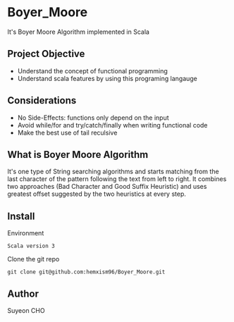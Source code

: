 # Boyer_Moore

It's Boyer Moore Algorithm implemented in Scala

## Project Objective

- Understand the concept of functional programming
- Understand scala features by using this programing langauge

## Considerations

- No Side-Effects: functions only depend on the input
- Avoid while/for and try/catch/finally when writing functional code
- Make the best use of tail reculsive

## What is Boyer Moore Algorithm

It's one type of String searching algorithms and starts matching from the last character of the pattern following the text from left to right.
It combines two approaches (Bad Character and Good Suffix Heuristic) and uses greatest offset suggested by the two heuristics at every step. 

## Install

Environment

```
Scala version 3
```

Clone the git repo

```
git clone git@github.com:hemxism96/Boyer_Moore.git
```

## Author
Suyeon CHO
